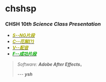 # chshsp
### CHSH $10th$ $Science$ $Class$ $Presentation$
 - [<font color="#AAAA00">***S--NG片段***</font>](https://drive.google.com/drive/folders/1CIQJbCVCe1eLKhDIREdjyGKFI3-dezmK?usp=sharing)
 - [<font color="#AAAA00">***C--花絮(?)***</font>](https://drive.google.com/drive/folders/1CIQJbCVCe1eLKhDIREdjyGKFI3-dezmK?usp=sharing)
 - [<font color="#AAAA00">***V--配音***</font>](https://drive.google.com/drive/folders/1CIQJbCVCe1eLKhDIREdjyGKFI3-dezmK?usp=sharing)
 - [<font color="#00AA00">***F--成功片段***</font>](https://drive.google.com/drive/folders/1Da1_RQONtDKf9Uq1Uq9Z3taK3AwCDgxX?usp=sharing)

>*Software: **Adobe After Effects***。
>
> --- ***ysh***